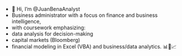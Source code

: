 - 👋 Hi, I’m @JuanBenaAnalyst
- Business administrator with a focus on finance and business intelligence,
- with coursework emphasizing:
- data analysis for decision-making
- capital markets (Bloomberg)
- financial modeling in Excel (VBA) and business/data analytics. 📊💼📈

